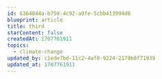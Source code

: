 ```yaml
---
id: 6364044a-b750-4c92-a9fe-5cbb413994d6
blueprint: article
title: third
starContent: false
createdAt: 1707761911
topics:
  - climate-change
updated_by: c1ede7bd-11c2-4af0-9224-2178b8f71939
updated_at: 1707761911
---
```

